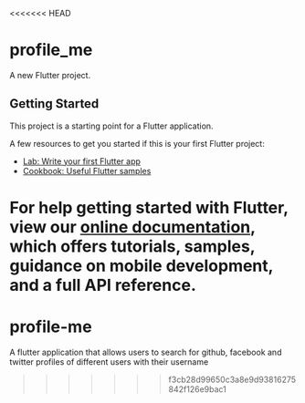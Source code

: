 <<<<<<< HEAD
# profile_me

A new Flutter project.

## Getting Started

This project is a starting point for a Flutter application.

A few resources to get you started if this is your first Flutter project:

- [Lab: Write your first Flutter app](https://flutter.dev/docs/get-started/codelab)
- [Cookbook: Useful Flutter samples](https://flutter.dev/docs/cookbook)

For help getting started with Flutter, view our
[online documentation](https://flutter.dev/docs), which offers tutorials,
samples, guidance on mobile development, and a full API reference.
=======
# profile-me
A flutter application that allows users to search for github, facebook and twitter profiles of different users with their username
>>>>>>> f3cb28d99650c3a8e9d93816275842f126e9bac1
